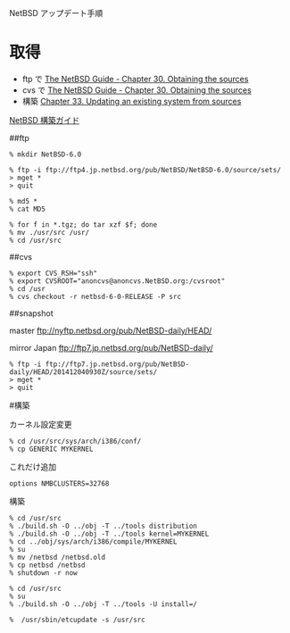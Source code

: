 NetBSD アップデート手順

# 取得

*  ftp で [The NetBSD Guide - Chapter 30. Obtaining the sources](http://www.netbsd.org/docs/guide/en/chap-fetch.html#chap-fetch-tarball-netbsd-release)
*  cvs で [The NetBSD Guide - Chapter 30. Obtaining the sources](http://www.netbsd.org/docs/guide/en/chap-fetch.html#chap-fetch-cvs)
*  構築 [Chapter 33. Updating an existing system from sources](http://www.netbsd.org/docs/guide/en/chap-updating.html)

[NetBSD 構築ガイド](http://www.fml.org/home/fukachan/ja/tech.netbsd.html)

##ftp

    % mkdir NetBSD-6.0

    % ftp -i ftp://ftp4.jp.netbsd.org/pub/NetBSD/NetBSD-6.0/source/sets/
    > mget *
    > quit

    % md5 *
    % cat MD5

    % for f in *.tgz; do tar xzf $f; done
    % mv ./usr/src /usr/
    % cd /usr/src

##cvs

    % export CVS_RSH="ssh"
    % export CVSROOT="anoncvs@anoncvs.NetBSD.org:/cvsroot"
    % cd /usr
    % cvs checkout -r netbsd-6-0-RELEASE -P src

##snapshot

master ftp://nyftp.netbsd.org/pub/NetBSD-daily/HEAD/

mirror Japan ftp://ftp7.jp.netbsd.org/pub/NetBSD-daily/

    % ftp -i ftp://ftp7.jp.netbsd.org/pub/NetBSD-daily/HEAD/201412040930Z/source/sets/
    > mget *
    > quit

#構築

カーネル設定変更

    % cd /usr/src/sys/arch/i386/conf/
    % cp GENERIC MYKERNEL

これだけ追加

    options NMBCLUSTERS=32768

構築

    % cd /usr/src
    % ./build.sh -O ../obj -T ../tools distribution
    % ./build.sh -O ../obj -T ../tools kernel=MYKERNEL
    % cd ../obj/sys/arch/i386/compile/MYKERNEL
    % su
    % mv /netbsd /netbsd.old
    % cp netbsd /netbsd
    % shutdown -r now

    % cd /usr/src
    % su
    % ./build.sh -O ../obj -T ../tools -U install=/

    %  /usr/sbin/etcupdate -s /usr/src
